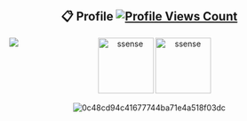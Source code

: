 <h2 align="center"> 📋 Profile <a href="https://github.com/paradox1337x"><img     src="https://komarev.com/ghpvc/?username=paradox1337x&style=flat&color=green&label=Views" alt="Profile Views Count"></a></h2>
<div align="center">
<a href="https://discord.com/users/1113643090847223920"><img align="left" src="https://lanyard-profile-readme.vercel.app/api/1113643090847223920?bg=23283d&borderRadius=8px&hideDiscrim=true"/></a>
  <img height="100px" src="https://github-readme-stats.vercel.app/api?username=paradox1337x&show_icons=true&count_private=true&title_color=4F8CC9&text_color=9f9f9f&bg_color=00000000&icon_color=4F8CC9" alt="ssense"/>
  <img height="100px" src="https://github-readme-stats.vercel.app/api/top-langs/?username=paradox1337x&layout=compact&count_private=true&title_color=4F8CC9&text_color=9f9f9f&bg_color=00000000&icon_color=00000000" alt="ssense" />

  ![0c48cd94c41677744ba71e4a518f03dc](https://github.com/paradox1337x/paradox1337x/assets/114198896/312d606d-b6fc-4cce-85e0-c8bdc10cff87)

</div>
